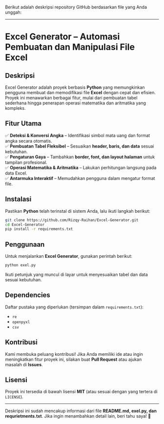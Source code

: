 Berikut adalah deskripsi repository GitHub berdasarkan file yang Anda unggah:  

---

# **Excel Generator – Automasi Pembuatan dan Manipulasi File Excel**  

## **Deskripsi**  
Excel Generator adalah proyek berbasis **Python** yang memungkinkan pengguna membuat dan memodifikasi file **Excel** dengan cepat dan efisien. Proyek ini menawarkan berbagai fitur, mulai dari pembuatan tabel sederhana hingga penerapan operasi matematika dan aritmatika yang kompleks.  

## **Fitur Utama**  
✅ **Deteksi & Konversi Angka** – Identifikasi simbol mata uang dan format angka secara otomatis.  
✅ **Pembuatan Tabel Fleksibel** – Sesuaikan **header, baris, dan data** sesuai kebutuhan.  
✅ **Pengaturan Gaya** – Tambahkan **border, font, dan layout halaman** untuk tampilan profesional.  
✅ **Operasi Matematika & Aritmatika** – Lakukan perhitungan langsung pada data Excel.  
✅ **Antarmuka Interaktif** – Memudahkan pengguna dalam mengatur format file.  

## **Instalasi**  
Pastikan **Python** telah terinstal di sistem Anda, lalu ikuti langkah berikut:  
```sh
git clone https://github.com/Rizqy-Raihan/Excel-Generator.git
cd Excel-Generator
pip install -r requirements.txt
```

## **Penggunaan**  
Untuk menjalankan **Excel Generator**, gunakan perintah berikut:  
```sh
python exel.py
```
Ikuti petunjuk yang muncul di layar untuk menyesuaikan tabel dan data sesuai kebutuhan.  

## **Dependencies**  
Daftar pustaka yang diperlukan (tersimpan dalam `requirements.txt`):  
- `re`  
- `openpyxl`  
- `csv`  

## **Kontribusi**  
Kami membuka peluang kontribusi! Jika Anda memiliki ide atau ingin meningkatkan fitur proyek ini, silakan buat **Pull Request** atau ajukan masalah di **Issues**.  

## **Lisensi**  
Proyek ini tersedia di bawah lisensi **MIT** (atau sesuai dengan yang tertera di `LICENSE`).  

---

Deskripsi ini sudah mencakup informasi dari file **README.md, exel.py, dan requrietments.txt**. Jika ingin menambahkan detail lain, beri tahu saya! 🚀

